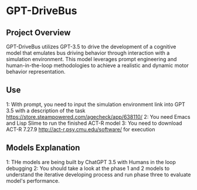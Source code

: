 # GPT-DriveBus
## Project Overview
GPT-DriveBus utilizes GPT-3.5 to drive the development of a cognitive model that emulates bus driving behavior through interaction with a simulation environment. This model leverages prompt engineering and human-in-the-loop methodologies to achieve a realistic and dynamic motor behavior representation.
## Use
1: With prompt, you need to input the simulation environment link into GPT 3.5 with a description of the task https://store.steampowered.com/agecheck/app/638110/
2: You need Emacs and Lisp Slime to run the finished ACT-R model
3: You need to download ACT-R 7.27.9 http://act-r.psy.cmu.edu/software/ for execution
## Models Explanation
1: THe models are being built by ChatGPT 3.5 with Humans in the loop debugging
2: You should take a look at the phase 1 and 2 models to understand the iterative developing process and run phase three to evaluate model's performance.
